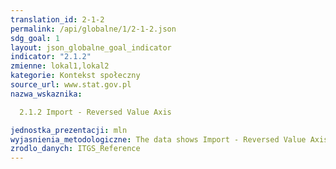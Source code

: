 ```yaml
---
translation_id: 2-1-2
permalink: /api/globalne/1/2-1-2.json
sdg_goal: 1
layout: json_globalne_goal_indicator
indicator: "2.1.2"
zmienne: lokal1,lokal2
kategorie: Kontekst społeczny
source_url: www.stat.gov.pl
nazwa_wskaznika:  
  2.1.2 Import - Reversed Value Axis
jednostka_prezentacji: mln
wyjasnienia_metodologiczne: The data shows Import - Reversed Value Axis
zrodlo_danych: ITGS_Reference
---
```

